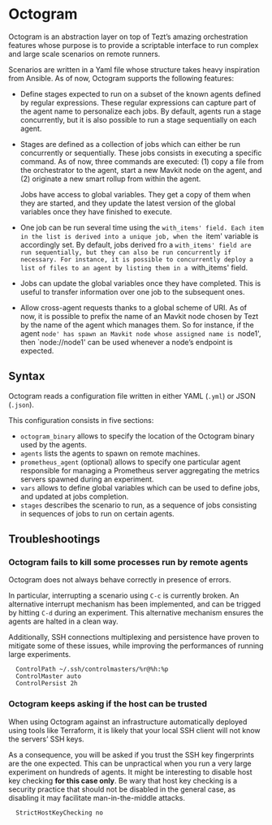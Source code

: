 # Octogram

Octogram is an abstraction layer on top of Tezt’s amazing orchestration
features whose purpose is to provide a scriptable interface to run complex and
large scale scenarios on remote runners.

Scenarios are written in a Yaml file whose structure takes heavy inspiration
from Ansible. As of now, Octogram supports the following features:

  - Define stages expected to run on a subset of the known agents defined by
    regular expressions. These regular expressions can capture part of the
    agent name to personalize each jobs. By default, agents run a stage
    concurrently, but it is also possible to run a stage sequentially on each
    agent.

  - Stages are defined as a collection of jobs which can either be run
    concurrently or sequentially. These jobs consists in executing a specific
    command. As of now, three commands are executed: (1) copy a file from the
    orchestrator to the agent, start a new Mavkit node on the agent, and (2)
    originate a new smart rollup from within the agent.

    Jobs have access to global variables. They get a copy of them when they are
    started, and they update the latest version of the global variables once
    they have finished to execute.

  - One job can be run several time using the `with_items' field. Each item in
    the list is derived into a unique job, when the `item' variable is
    accordingly set. By default, jobs derived fro a `with_items' field are run
    sequentially, but they can also be run concurrently if necessary. For
    instance, it is possible to concurrently deploy a list of files to an agent
    by listing them in a `with_items' field.

  - Jobs can update the global variables once they have completed. This is
    useful to transfer information over one job to the subsequent ones.

  - Allow cross-agent requests thanks to a global scheme of URI. As of now, it
    is possible to prefix the name of an Mavkit node chosen by Tezt by the name
    of the agent which manages them. So for instance, if the agent `node' has
    spawn an Mavkit node whose assigned name is `node1', then `node://node1' can
    be used whenever a node’s endpoint is expected.

## Syntax

Octogram reads a configuration file written in either YAML (`.yml`) or JSON
(`.json`).

This configuration consists in five sections:

- `octogram_binary` allows to specify the location of the Octogram binary used
  by the agents.
- `agents` lists the agents to spawn on remote machines.
- `prometheus_agent` (optional) allows to specify one particular agent
  responsible for managing a Prometheus server aggregating the metrics servers
  spawned during an experiment.
- `vars` allows to define global variables which can be used to define jobs,
  and updated at jobs completion.
- `stages` describes the scenario to run, as a sequence of jobs consisting
  in sequences of jobs to run on certain agents.

## Troubleshootings

### Octogram fails to kill some processes run by remote agents

Octogram does not always behave correctly in presence of errors.

In particular, interrupting a scenario using `C-c` is currently broken. An
alternative interrupt mechanism has been implemented, and can be trigged by
hitting `C-d` during an experiment. This alternative mechanism ensures the
agents are halted in a clean way.

Additionally, SSH
connections multiplexing and persistence have proven to mitigate some of these
issues, while improving the performances of running large experiments.

```
  ControlPath ~/.ssh/controlmasters/%r@%h:%p
  ControlMaster auto
  ControlPersist 2h
```

### Octogram keeps asking if the host can be trusted

When using Octogram against an infrastructure automatically deployed using
tools like Terraform, it is likely that your local SSH client will not know the
servers’ SSH keys.

As a consequence, you will be asked if you trust the SSH key fingerprints are
the one expected. This can be unpractical when you run a very large experiment
on hundreds of agents. It might be interesting to disable host key checking
**for this case only**. Be wary that host key checking is a security practice
that should not be disabled in the general case, as disabling it may facilitate
man-in-the-middle attacks.

```
  StrictHostKeyChecking no
```
